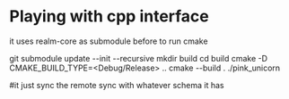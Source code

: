 # Playing with cpp interface

it uses realm-core as submodule before to run cmake

git submodule update --init --recursive
mkdir build 
cd build
cmake -D CMAKE_BUILD_TYPE=<Debug/Release> ..
cmake --build .
./pink_unicorn

#it just sync the remote sync with whatever schema it has